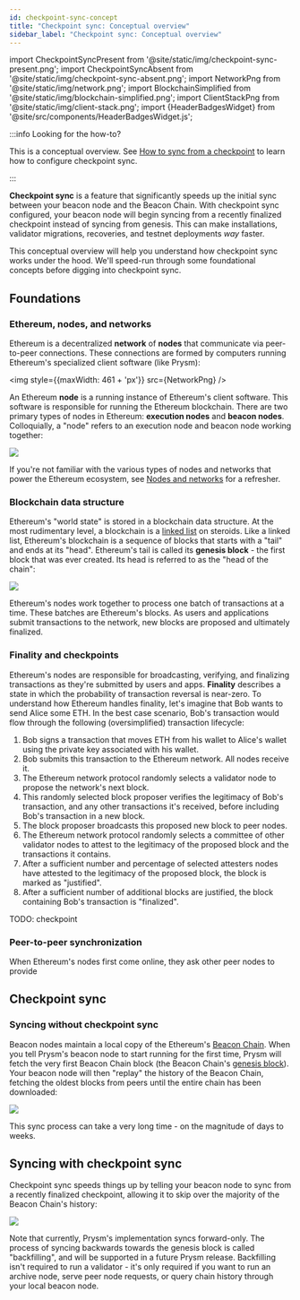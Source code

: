 ```yaml
---
id: checkpoint-sync-concept
title: "Checkpoint sync: Conceptual overview"
sidebar_label: "Checkpoint sync: Conceptual overview"
---
```

import CheckpointSyncPresent from '@site/static/img/checkpoint-sync-present.png';
import CheckpointSyncAbsent from '@site/static/img/checkpoint-sync-absent.png';
import NetworkPng from '@site/static/img/network.png';
import BlockchainSimplified from '@site/static/img/blockchain-simplified.png';
import ClientStackPng from '@site/static/img/client-stack.png';
import {HeaderBadgesWidget} from '@site/src/components/HeaderBadgesWidget.js';

<HeaderBadgesWidget commaDelimitedContributors="Kasey,Mick,James" />

:::info Looking for the how-to?

This is a conceptual overview. See [How to sync from a checkpoint](../prysm-usage/checkpoint-sync.md) to learn how to configure checkpoint sync. 

:::

**Checkpoint sync** is a feature that significantly speeds up the initial sync between your beacon node and the Beacon Chain. With checkpoint sync configured, your beacon node will begin syncing from a recently finalized checkpoint instead of syncing from genesis. This can make installations, validator migrations, recoveries, and testnet deployments *way* faster.

This conceptual overview will help you understand how checkpoint sync works under the hood. We'll speed-run through some foundational concepts before digging into checkpoint sync.

## Foundations

### Ethereum, nodes, and networks

Ethereum is a decentralized **network** of **nodes** that communicate via peer-to-peer connections. These connections are formed by computers running Ethereum's specialized client software (like Prysm):

<img style={{maxWidth: 461 + 'px'}} src={NetworkPng} />

An Ethereum **node** is a running instance of Ethereum's client software. This software is responsible for running the Ethereum blockchain. There are two primary types of nodes in Ethereum: **execution nodes** and **beacon nodes**. Colloquially, a "node" refers to an execution node and beacon node working together:

<img src={ClientStackPng} /> 

If you're not familiar with the various types of nodes and networks that power the Ethereum ecosystem, see [Nodes and networks](nodes-networks.md) for a refresher.


### Blockchain data structure

Ethereum's "world state" is stored in a blockchain data structure. At the most rudimentary level, a blockchain is a [linked list](https://en.wikipedia.org/wiki/Linked_list) on steroids. Like a linked list, Ethereum's blockchain is a sequence of blocks that starts with a "tail" and ends at its "head". Ethereum's tail is called its **genesis block** - the first block that was ever created. Its head is referred to as the "head of the chain":

<img src={BlockchainSimplified} />

Ethereum's nodes work together to process one batch of transactions at a time. These batches are Ethereum's blocks. As users and applications submit transactions to the network, new blocks are proposed and ultimately finalized.

### Finality and checkpoints

Ethereum's nodes are responsible for broadcasting, verifying, and finalizing transactions as they're submitted by users and apps. **Finality** describes a state in which the probability of transaction reversal is near-zero. To understand how Ethereum handles finality, let's imagine that Bob wants to send Alice some ETH. In the best case scenario, Bob's transaction would flow through the following (oversimplified) transaction lifecycle:

 1. Bob signs a transaction that moves ETH from his wallet to Alice's wallet using the private key associated with his wallet.
 2. Bob submits this transaction to the Ethereum network. All nodes receive it.
 3. The Ethereum network protocol randomly selects a validator node to propose the network's next block. 
 4. This randomly selected block proposer verifies the legitimacy of Bob's transaction, and any other transactions it's received, before including Bob's transaction in a new block.
 5. The block proposer broadcasts this proposed new block to peer nodes.
 6. The Ethereum network protocol randomly selects a committee of other validator nodes to attest to the legitimacy of the proposed block and the transactions it contains.
 7. After a sufficient number and percentage of selected attesters nodes have attested to the legitimacy of the proposed block, the block is marked as "justified".
 8. After a sufficient number of additional blocks are justified, the block containing Bob's transaction is "finalized".


TODO: checkpoint


### Peer-to-peer synchronization

When Ethereum's nodes first come online, they ask other peer nodes to provide 



## Checkpoint sync

### Syncing without checkpoint sync

Beacon nodes maintain a local copy of the Ethereum's [Beacon Chain](https://ethereum.org/en/upgrades/beacon-chain/). When you tell Prysm's beacon node to start running for the first time, Prysm will fetch the very first Beacon Chain block (the Beacon Chain's [genesis block](https://beaconscan.com/slots?epoch=0)). Your beacon node will then "replay" the history of the Beacon Chain, fetching the oldest blocks from peers until the entire chain has been downloaded:

<img src={CheckpointSyncAbsent} /> 

This sync process can take a very long time - on the magnitude of days to weeks. 

## Syncing with checkpoint sync

Checkpoint sync speeds things up by telling your beacon node to sync from a recently finalized checkpoint, allowing it to skip over the majority of the Beacon Chain's history:

<img src={CheckpointSyncPresent} /> 

Note that currently, Prysm's implementation syncs forward-only. The process of syncing backwards towards the genesis block is called "backfilling", and will be supported in a future Prysm release. Backfilling isn't required to run a validator - it's only required if you want to run an archive node, serve peer node requests, or query chain history through your local beacon node.


<RequestUpdateWidget />